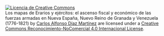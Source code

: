 <a rel="license" href="http://creativecommons.org/licenses/by-nc/4.0/"><img alt="Licencia de Creative Commons" style="border-width:0" src="https://i.creativecommons.org/l/by-nc/4.0/88x31.png" /></a><br /><span xmlns:dct="http://purl.org/dc/terms/" href="http://purl.org/dc/dcmitype/StillImage" property="dct:title" rel="dct:type">Los mapas de Erarios y ejércitos: el ascenso fiscal y económico de las fuerzas armadas en Nueva España, Nuevo Reino de Granada y Venezuela (1776-1821) </span> by <a xmlns:cc="http://creativecommons.org/ns#" href="https://github.com/Caadiazma/Mapas_tesis_Doctorado" property="cc:attributionName" rel="cc:attributionURL">Carlos Alfonso Díaz Martínez</a> are licensed under a <a rel="license" href="http://creativecommons.org/licenses/by-nc/4.0/">Creative Commons Reconocimiento-NoComercial 4.0 Internacional License</a>.
